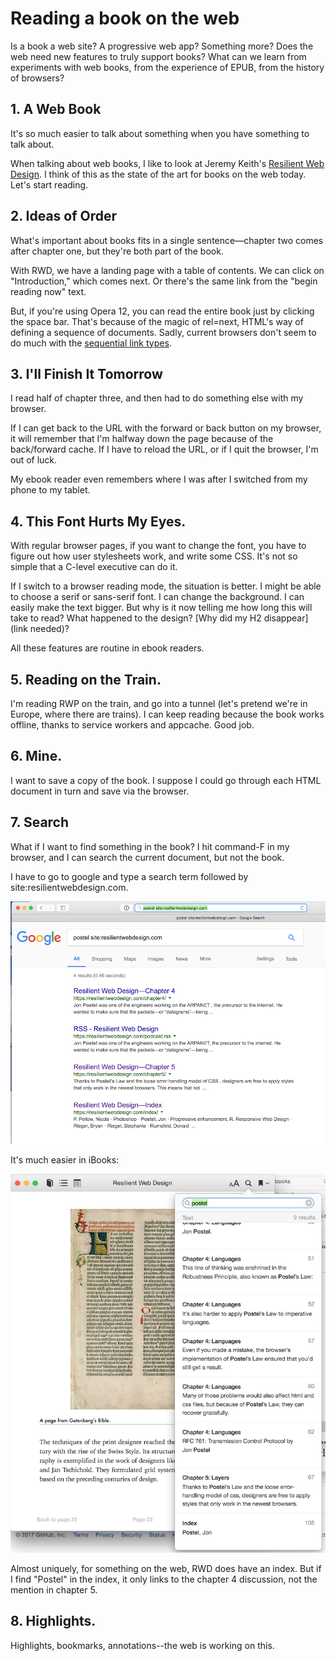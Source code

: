# Reading a book on the web

Is a book a web site? A progressive web app? Something more? Does the web need new features to truly support books? What can we learn from experiments with web books, from the experience of EPUB, from the history of browsers?


## 1. A Web Book

It's so much easier to talk about something when you have something to talk about.

When talking about web books, I like to look at Jeremy Keith's [Resilient Web Design](https://resilientwebdesign.com/). I think of this as the state of the art for books on the web today. Let's start reading. 


## 2. Ideas of Order

What's important about books fits in a single sentence—chapter two comes after chapter one, but they're both part of the book.

With RWD, we have a landing page with a table of contents. We can click on "Introduction," which comes next. Or there's the same link from the "begin reading now" text. 

But, if you're using Opera 12, you can read the entire book just by clicking the space bar. That's because of the magic of rel=next, HTML's way of defining a sequence of documents. Sadly, current browsers don't seem to do much with the [sequential link types](https://html.spec.whatwg.org/#sequential-link-types).


## 3. I'll Finish It Tomorrow

I read half of chapter three, and then had to do something else with my browser. 

If I can get back to the URL with the forward or back button on my browser, it will remember that I'm halfway down the page because of the back/forward cache. If I have to reload the URL, or if I quit the browser, I'm out of luck.

My ebook reader even remembers where I was after I switched from my phone to my tablet.



## 4. This Font Hurts My Eyes.

With regular browser pages, if you want to change the font, you have to figure out how user stylesheets work, and write some CSS. It's not so simple that a C-level executive can do it.

If I switch to a browser reading mode, the situation is better. I might be able to choose a serif or sans-serif font. I can change the background. I can easily make the text bigger. But why is it now telling me how long this will take to read? What happened to the design? [Why did my H2 disappear](link needed)?

All these features are routine in ebook readers. 




## 5. Reading on the Train.

I'm reading RWP on the train, and go into a tunnel (let's pretend we're in Europe, where there are trains). I can keep reading because the book works offline, thanks to service workers and appcache. Good job.



## 6. Mine.

I want to save a copy of the book. I suppose I could go through each HTML document in turn and save via the browser.

## 7.  Search

What if I want to find something in the book? I hit command-F in my browser, and I can search the current document, but not the book. 

I have to go to google and type a search term followed by site:resilientwebdesign.com.

![Google Site Search](images/google-site-search.png)

It's much easier in iBooks:

![iBooks search](images/ibooks-search.png)

Almost uniquely, for something on the web, RWD does have an index. But if I find "Postel" in the index, it only links to the chapter 4 discussion, not the mention in chapter 5.



## 8. Highlights.

Highlights, bookmarks, annotations--the web is working on this. 






